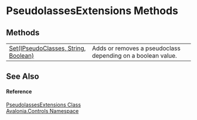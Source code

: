 # PseudolassesExtensions Methods




## Methods
<table>
<tr>
<td><a href="M_Avalonia_Controls_PseudolassesExtensions_Set">Set(IPseudoClasses, String, Boolean)</a></td>
<td>Adds or removes a pseudoclass depending on a boolean value.</td>
</tr>
</table>

## See Also


#### Reference
<a href="T_Avalonia_Controls_PseudolassesExtensions">PseudolassesExtensions Class</a>  
<a href="N_Avalonia_Controls">Avalonia.Controls Namespace</a>  
